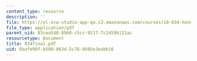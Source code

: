 ```yaml
---
content_type: resource
description: ''
file: https://ol-ocw-studio-app-qa.s3.amazonaws.com/courses/18-034-honors-differential-equations-spring-2004/6bafe90fb590063d5c769505e3eabb16_034final.pdf
file_type: application/pdf
parent_uid: 83cea548-8968-c5cc-9217-7c2459b121ac
resourcetype: Document
title: 034final.pdf
uid: 6bafe90f-b590-063d-5c76-9505e3eabb16
---
```

